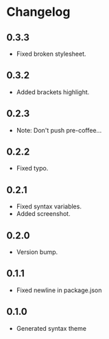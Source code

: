 # Changelog

## 0.3.3
* Fixed broken stylesheet.

## 0.3.2
* Added brackets highlight.

## 0.2.3
* Note: Don't push pre-coffee...

## 0.2.2
* Fixed typo.

## 0.2.1
* Fixed syntax variables.
* Added screenshot.

## 0.2.0
* Version bump.

## 0.1.1
* Fixed newline in package.json

## 0.1.0
* Generated syntax theme
